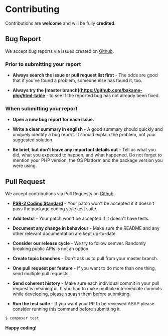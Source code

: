 # Contributing

Contributions are **welcome** and will be fully **credited**.

## Bug Report

We accept bug reports via issues created on [Github](https://github.com/bakame-php/html-table/issues).

### Prior to submitting your report

- **Always search the issue or pull request list first** - The odds are good that if you've found a problem, someone else has found it, too.

- **Always try the [master branch](https://github.com/bakame-php/html-table** - to see if the reported bug has not already been fixed.

### When submitting your report

- **Open a new bug report for each issue.**

- **Write a clear summary in english** - A good summary should quickly and uniquely identify a bug report. It should explain the problem, not your suggested solution.

- **Be brief, but don't leave any important details out** - Tell us what you did, what you expected to happen, and what happened. Do not forget to mention your PHP version, the OS Platform and the package version you were using.

## Pull Request

We accept contributions via Pull Requests on [Github](https://github.com/bakame-php/html-table/pull).

- **[PSR-2 Coding Standard](http://www.php-fig.org/psr/psr-2/)** - Your patch won't be accepted if it doesn't pass the package coding style test suite.

- **Add tests!** - Your patch won't be accepted if it doesn't have tests.

- **Document any change in behaviour** - Make sure the README and any other relevant documentation are kept up-to-date.

- **Consider our release cycle** - We try to follow semver. Randomly breaking public APIs is not an option.

- **Create topic branches** - Don't ask us to pull from your master branch.

- **One pull request per feature** - If you want to do more than one thing, send multiple pull requests.

- **Send coherent history** - Make sure each individual commit in your pull request is meaningful. If you had to make multiple intermediate commits while developing, please squash them before submitting.


- **Run the test suite** - If you want your PR to be reviewed ASAP please consider running this command before submitting it.

``` bash
$ composer test
```

**Happy coding**!
